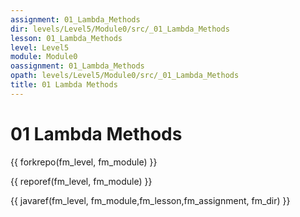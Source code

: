 ```yaml
---
assignment: 01_Lambda_Methods
dir: levels/Level5/Module0/src/_01_Lambda_Methods
lesson: 01_Lambda_Methods
level: Level5
module: Module0
oassignment: 01_Lambda_Methods
opath: levels/Level5/Module0/src/_01_Lambda_Methods
title: 01 Lambda Methods
---
```

# 01 Lambda Methods

{{ forkrepo(fm_level, fm_module) }}

{{ reporef(fm_level, fm_module) }}




{{ javaref(fm_level, fm_module,fm_lesson,fm_assignment, fm_dir) }}

